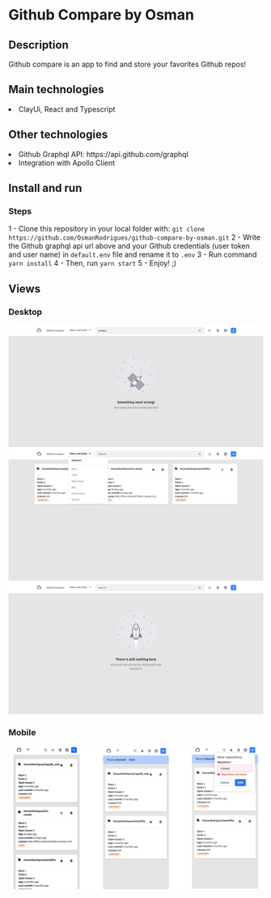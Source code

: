 # Github Compare by Osman

## Description
Github compare is an app to find and store your favorites Github repos!

## Main technologies
<li>ClayUi, React and Typescript</li>     

## Other technologies
<li>Github Graphql API: https://api.github.com/graphql</li>
<li>Integration with Apollo Client</li>

## Install and run

### Steps
1 - Clone this repository in your local folder with: `git clone https://github.com/OsmanRodrigues/github-compare-by-osman.git`
2 - Write the Github graphql api url above and your Github credentials (user token and user name) in `default.env` file and rename it to `.env`
3 - Run command `yarn install`
4 - Then, run `yarn start`
5 - Enjoy! ;)

## Views

### Desktop
<kbd>
<img src='https://raw.githubusercontent.com/OsmanRodrigues/github-compare-by-osman/main/views/github_compare1.png?token=ANEAO6IAQAAG4QOPHEBEG2DAGMTCY' width='auto' heigth='406' align-self='center'>
</kbd>
<kbd>
<img src='https://raw.githubusercontent.com/OsmanRodrigues/github-compare-by-osman/main/views/github_compare2.png?token=ANEAO6NAIYRIDR6PNFYITU3AGMTDO' width='auto' heigth='406' align-self='center'>
</kbd>
<kbd>
<img src='https://raw.githubusercontent.com/OsmanRodrigues/github-compare-by-osman/main/views/github_compare3.png?token=ANEAO6OGS2DCTCE2DL4R2K3AGMTD6' width='auto' heigth='406' align-self='center'>
</kbd>

### Mobile
<kbd>
<img src='https://raw.githubusercontent.com/OsmanRodrigues/github-compare-by-osman/main/views/github_compare_mobile.png?token=ANEAO6NX4DLMLYM5AP6ACXTAGMUS4' width='auto' heigth='406' align-self='center'>
</kbd>

